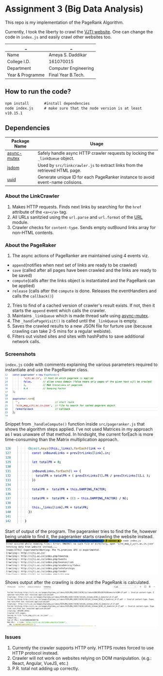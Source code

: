 # Assignment 3 (Big Data Analysis)

This repo is my implementation of the PageRank Algorithm.

Currently, I took the liberty to crawl the [VJTI website](http://vjti.ac.in). One can change the code in `index.js` and easily crawl other websites too.

  _           | _
------------- | -------------
Name             | Ameya S. Daddikar
College I.D.     | 161070015
Department       | Computer Engineering
Year & Programme | Final Year B.Tech.


## How to run the code?
```
npm install       #install dependencies
node index.js     # make sure that the node version is at least v10.15.1
```


## Dependencies
 Package Name | Usage
------------- | -------------
[async-mutex](https://www.npmjs.com/package/async-mutex)| Safely handle async HTTP crawler requests by locking the `_linkQueue` object.
[jsdom](https://www.npmjs.com/package/jsdom)| Used by `src/linkcrawler.js` to extract links from the retrieved HTML page. 
[uuid](https://www.npmjs.com/package/uuid)| Generate unique ID for each PageRanker instance to avoid event-name colisions.


### About the LinkCrawler
1. Makes HTTP requests. Finds next links by searching for the `href` attribute of the `<a></a>` tag.
2. All URLs sanitzied using the `url.parse` and `url.format` of the [URL](https://nodejs.org/api/url.html) module.
3. Crawler checks for `content-type`. Sends empty outBound links array for non-HTML contents.

### About the PageRaker
1. The async actions of PageRanker are maintained using 4 events viz. 
  - `append`(notifies when next set of links are ready to be crawled)
  - `save` (called after all pages have been crawled and the links are ready to be saved)  
  - `compute`(calls after the links object is instantiated and the PageRank can be applied)  
  - `release` (calls after the `compute` is done. Releases the eventHandlers and calls the `callback()`)


2. Tries to find of a cached version of crawler's result exists. If not, then it starts the `append` event which calls the crawler. 
3. Maintains `_linkQueue` which is made thread safe using [async-mutex](https://www.npmjs.com/package/async-mutex).
4. The `_handlePageVisit()` is called until the `_linkQueue` is empty.
5. Saves the crawled results to a new JSON file for furture use (because crawling can take 2-5 mins for a regular webiste). 
6. Filters out visited sites and sites with hashPaths to save additional network calls.


### Screenshots
`index.js` code with comments explaining the various parameters required to instantiate and use the PageRanker class.
![index.js](screenshots/ss1.png)

Snippet from `_handleCompute()` function inside `src/pageranker.js` that shows the algorithm steps applied. I've not used Matrices in my approach as I was unaware of that method. In hindsight, the current forEach is more time-consuming than the Matrix multiplication approach.

![PageRank Algo](screenshots/ss4.png)

Start of output of the program. The pageranker tries to find the fie, however being unable to find it, the pageranker starts crawling the website instead.
![crawling](screenshots/ss2.png)

Shows output after the crawling is done and the PageRank is calculated.
![result](screenshots/ss3.png)

### Issues
1. Currently the crawler supports HTTP only. HTTPS routes forced to use HTTP protocol instead.
2. Crawler will not work on websites relying on DOM manipulation. (e.g.: React, Angular, VueJS, etc.)
3. P.R. total not adding up correctly.
